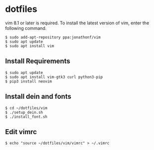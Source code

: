 # dotfiles

vim 8.1 or later is required. To install the latest version of vim, enter the following command.
```
$ sudo add-apt-repository ppa:jonathonf/vim
$ sudo apt update
$ sudo apt install vim
```

## Install Requirements
```
$ sudo apt update
$ sudo apt install vim-gtk3 curl python3-pip
$ pip3 install neovim
```

## Install dein and fonts
```
$ cd ~/dotfiles/vim
$ ./setup_dein.sh
$ ./install_font.sh
```

## Edit vimrc
```
$ echo "source ~/dotfiles/vim/vimrc" > ~/.vimrc
```
